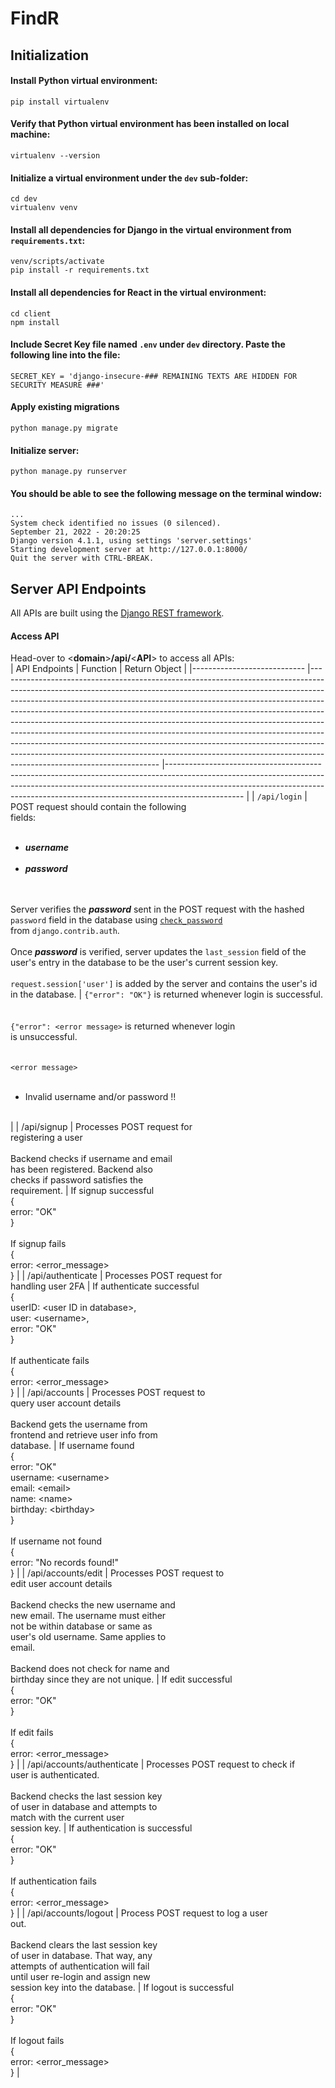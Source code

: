 # FindR

## Initialization
#### Install Python virtual environment:
```
pip install virtualenv
```

#### Verify that Python virtual environment has been installed on local machine:
```
virtualenv --version
```

#### Initialize a virtual environment under the ```dev``` sub-folder:
```
cd dev
virtualenv venv
```

#### Install all dependencies for Django in the virtual environment from ```requirements.txt```:
```
venv/scripts/activate
pip install -r requirements.txt
```

#### Install all dependencies for React in the virtual environment:
```
cd client
npm install
```

#### Include Secret Key file named `.env` under ```dev``` directory. Paste the following line into the file:
```
SECRET_KEY = 'django-insecure-### REMAINING TEXTS ARE HIDDEN FOR SECURITY MEASURE ###'
```

#### Apply existing migrations
```
python manage.py migrate
```

#### Initialize server:
```
python manage.py runserver
```

#### You should be able to see the following message on the terminal window:
```
...
System check identified no issues (0 silenced).
September 21, 2022 - 20:20:25
Django version 4.1.1, using settings 'server.settings'
Starting development server at http://127.0.0.1:8000/
Quit the server with CTRL-BREAK.
```

## Server API Endpoints
All APIs are built using the [Django REST framework](https://www.django-rest-framework.org).

#### Access API
Head-over to &lt;**domain**&gt;**/api/**&lt;**API**&gt; to access all APIs: <br>
| API Endpoints              	| Function                                                                                                                                                                                                                                                                                                                                                                                                                                                                                                                                                                                                                                                                               	| Return Object                                                                                                                                                                                                                                               	|
|----------------------------	|----------------------------------------------------------------------------------------------------------------------------------------------------------------------------------------------------------------------------------------------------------------------------------------------------------------------------------------------------------------------------------------------------------------------------------------------------------------------------------------------------------------------------------------------------------------------------------------------------------------------------------------------------------------------------------------	|-------------------------------------------------------------------------------------------------------------------------------------------------------------------------------------------------------------------------------------------------------------	|
| `/api/login`               	| POST request should contain the following<br>fields:<br><ul><br>  <li> ***username*** </li><br>  <li> ***password*** </li><br></ul><br>Server verifies the ***password*** sent in the POST request with the hashed `password` field in the database using [`check_password`](https://docs.djangoproject.com/en/4.1/ref/contrib/auth/#django.contrib.auth.models.User.check_password) <br>from `django.contrib.auth`.<br><br>Once ***password*** is verified, server updates the `last_session` field of the user's entry in the database to be the user's current session key.<br><br>```request.session['user']``` is added by the server and contains the user's id in the database. 	| ```{"error": "OK"}``` is returned whenever login is successful.<br><br><br>```{"error": <error message>``` is returned whenever login<br>is unsuccessful.<br><br><br>`<error message>`<br><ul><br>  <li> Invalid username and/or password !! </li><br></ul> 	|
| /api/signup                	| Processes POST request for<br>registering a user<br><br>Backend checks if username and email<br>has been registered. Backend also<br>checks if password satisfies the <br>requirement.                                                                                                                                                                                                                                                                                                                                                                                                                                                                                                 	| If signup successful<br>{<br>   error: "OK"<br>}<br><br>If signup fails<br>{<br>   error: &lt;error_message&gt;<br>}                                                                                                                                        	|
| /api/authenticate          	| Processes POST request for<br>handling user 2FA                                                                                                                                                                                                                                                                                                                                                                                                                                                                                                                                                                                                                                        	| If authenticate successful<br>{<br>   userID: &lt;user ID in database&gt;,<br>   user: &lt;username&gt;,<br>   error: "OK"<br>}<br><br>If authenticate fails<br>{<br>   error: &lt;error_message&gt;<br>}                                                   	|
| /api/accounts              	| Processes POST request to <br>query user account details<br><br>Backend gets the username from <br>frontend and retrieve user info from<br>database.                                                                                                                                                                                                                                                                                                                                                                                                                                                                                                                                   	| If username found<br>{<br>   error: "OK"<br>   username: &lt;username&gt;<br>   email: &lt;email&gt;<br>   name: &lt;name&gt;<br>   birthday: &lt;birthday&gt;<br>}<br><br>If username not found<br>{<br>   error: "No records found!"<br>}                 	|
| /api/accounts/edit         	| Processes POST request to<br>edit user account details<br><br>Backend checks the new username and<br>new email. The username must either <br>not be within database or same as <br>user's old username. Same applies to<br>email.<br><br>Backend does not check for name and<br>birthday since they are not unique.                                                                                                                                                                                                                                                                                                                                                                    	| If edit successful<br>{<br>   error: "OK"<br>}<br><br>If edit fails<br>{<br>   error: &lt;error_message&gt;<br>}                                                                                                                                            	|
| /api/accounts/authenticate 	| Processes POST request to check if <br>user is authenticated.<br><br>Backend checks the last session key<br>of user in database and attempts to<br>match with the current user<br>session key.                                                                                                                                                                                                                                                                                                                                                                                                                                                                                         	| If authentication is successful<br>{<br>   error: "OK"<br>}<br><br>If authentication fails<br>{<br>   error: &lt;error_message&gt;<br>}                                                                                                                     	|
| /api/accounts/logout       	| Process POST request to log a user<br>out.<br><br>Backend clears the last session key<br>of user in database. That way, any <br>attempts of authentication will fail<br>until user re-login and assign new<br>session key into the database.                                                                                                                                                                                                                                                                                                                                                                                                                                           	| If logout is successful<br>{<br>   error: "OK"<br>}<br><br>If logout fails<br>{<br>   error: &lt;error_message&gt;<br>}                                                                                                                                     	|
